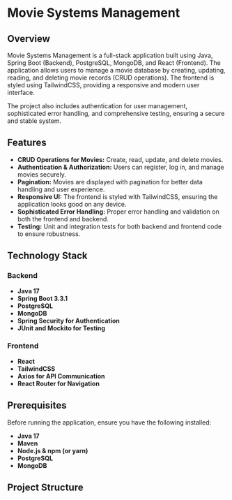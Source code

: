 # Movie Systems Management

## Overview

Movie Systems Management is a full-stack application built using Java, Spring Boot (Backend), PostgreSQL, MongoDB, and React (Frontend). The application allows users to manage a movie database by creating, updating, reading, and deleting movie records (CRUD operations). The frontend is styled using TailwindCSS, providing a responsive and modern user interface.

The project also includes authentication for user management, sophisticated error handling, and comprehensive testing, ensuring a secure and stable system.

## Features

- **CRUD Operations for Movies:** Create, read, update, and delete movies.
- **Authentication & Authorization:** Users can register, log in, and manage movies securely.
- **Pagination:** Movies are displayed with pagination for better data handling and user experience.
- **Responsive UI:** The frontend is styled with TailwindCSS, ensuring the application looks good on any device.
- **Sophisticated Error Handling:** Proper error handling and validation on both the frontend and backend.
- **Testing:** Unit and integration tests for both backend and frontend code to ensure robustness.

## Technology Stack

### Backend

- **Java 17**
- **Spring Boot 3.3.1**
- **PostgreSQL**
- **MongoDB**
- **Spring Security for Authentication**
- **JUnit and Mockito for Testing**

### Frontend

- **React**
- **TailwindCSS**
- **Axios for API Communication**
- **React Router for Navigation**

## Prerequisites

Before running the application, ensure you have the following installed:

- **Java 17**
- **Maven**
- **Node.js & npm (or yarn)**
- **PostgreSQL**
- **MongoDB**

## Project Structure

